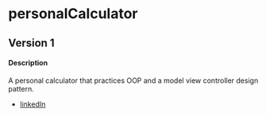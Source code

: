 # personalCalculator

## Version 1
#### Description
A personal calculator that practices OOP and a model view controller design pattern.


- <a href="">linkedIn</a>

